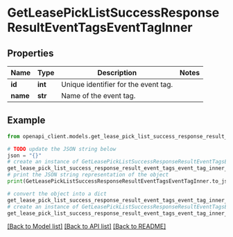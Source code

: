 # GetLeasePickListSuccessResponseResultEventTagsEventTagInner


## Properties

Name | Type | Description | Notes
------------ | ------------- | ------------- | -------------
**id** | **int** | Unique identifier for the event tag. | 
**name** | **str** | Name of the event tag. | 

## Example

```python
from openapi_client.models.get_lease_pick_list_success_response_result_event_tags_event_tag_inner import GetLeasePickListSuccessResponseResultEventTagsEventTagInner

# TODO update the JSON string below
json = "{}"
# create an instance of GetLeasePickListSuccessResponseResultEventTagsEventTagInner from a JSON string
get_lease_pick_list_success_response_result_event_tags_event_tag_inner_instance = GetLeasePickListSuccessResponseResultEventTagsEventTagInner.from_json(json)
# print the JSON string representation of the object
print(GetLeasePickListSuccessResponseResultEventTagsEventTagInner.to_json())

# convert the object into a dict
get_lease_pick_list_success_response_result_event_tags_event_tag_inner_dict = get_lease_pick_list_success_response_result_event_tags_event_tag_inner_instance.to_dict()
# create an instance of GetLeasePickListSuccessResponseResultEventTagsEventTagInner from a dict
get_lease_pick_list_success_response_result_event_tags_event_tag_inner_from_dict = GetLeasePickListSuccessResponseResultEventTagsEventTagInner.from_dict(get_lease_pick_list_success_response_result_event_tags_event_tag_inner_dict)
```
[[Back to Model list]](../README.md#documentation-for-models) [[Back to API list]](../README.md#documentation-for-api-endpoints) [[Back to README]](../README.md)


